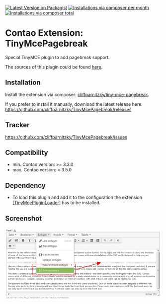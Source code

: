 [![Latest Version on Packagist](http://img.shields.io/packagist/v/cliffparnitzky/tiny-mce-pagebreak.svg?style=flat)](https://packagist.org/packages/cliffparnitzky/tiny-mce-pagebreak)
[![Installations via composer per month](http://img.shields.io/packagist/dm/cliffparnitzky/tiny-mce-pagebreak.svg?style=flat)](https://packagist.org/packages/cliffparnitzky/tiny-mce-pagebreak)
[![Installations via composer total](http://img.shields.io/packagist/dt/cliffparnitzky/tiny-mce-pagebreak.svg?style=flat)](https://packagist.org/packages/cliffparnitzky/tiny-mce-pagebreak)

Contao Extension: TinyMcePagebreak
==================================

Special TinyMCE plugin to add pagebreak support.

The sources of this plugin could be found [here](http://www.tinymce.com/wiki.php/Plugin:pagebreak).


Installation
------------

Install the extension via composer: [cliffparnitzky/tiny-mce-pagebreak](https://packagist.org/packages/cliffparnitzky/tiny-mce-pagebreak).

If you prefer to install it manually, download the latest release here: https://github.com/cliffparnitzky/TinyMcePagebreak/releases


Tracker
-------

https://github.com/cliffparnitzky/TinyMcePagebreak/issues


Compatibility
-------------

- min. Contao version: >= 3.3.0
- max. Contao version: <  3.5.0


Dependency
----------

- To load this plugin and add it to the configuration the extension [[TinyMcePluginLoader]](https://github.com/cliffparnitzky/TinyMcePluginLoader) has to be installed.


Screenshot
----------

![Screenshot](screenshot.jpg)